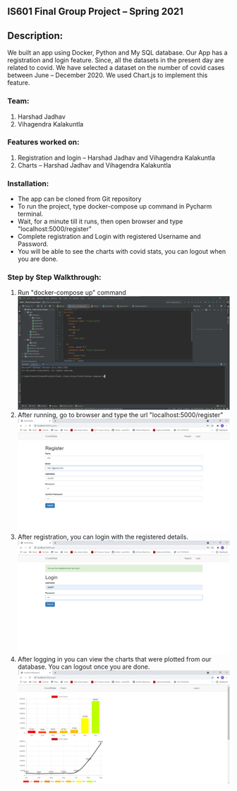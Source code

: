 
## IS601 Final Group Project – Spring 2021 
## Description:
We built an app using Docker, Python and My SQL database. Our App has a registration and login feature. Since, all the datasets in the present day are related to covid. We have selected a dataset on the number of covid cases between June – December 2020. We used Chart.js to implement this feature.

### Team: 
1. Harshad Jadhav
2. Vihagendra Kalakuntla
### Features worked on:
1. Registration and login – Harshad Jadhav and Vihagendra Kalakuntla
2. Charts – Harshad Jadhav and Vihagendra Kalakuntla

### Installation:
+ The app can be cloned from Git repository
+ To run the project, type docker-compose up command in Pycharm terminal.
+ Wait, for a minute till it runs, then open browser and type "localhost:5000/register"
+ Complete registration and Login with registered Username and Password.
+ You will be able to see the charts with covid stats, you can logout when you are done.

### Step by Step Walkthrough:
1. Run "docker-compose up" command
![ss1](screenshots/ss1.png)
2. After running, go to browser and type the url "localhost:5000/register"
![ss3](screenshots/ss3.png)
3. After registration, you can login with the registered details.
![ss4](screenshots/ss4.png)
4. After logging in you can view the charts that were plotted from our database. You can logout once you are done.
![ss5](screenshots/ss5.png) 
